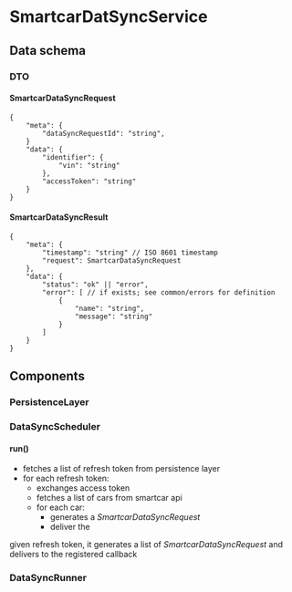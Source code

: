 # SmartcarDatSyncService

## Data schema

### DTO

#### SmartcarDataSyncRequest

```
{
    "meta": {
        "dataSyncRequestId": "string",
    }
    "data": {
        "identifier": {
            "vin": "string"
        },
        "accessToken": "string"
    }
}
```

#### SmartcarDataSyncResult

```
{
    "meta": {
        "timestamp": "string" // ISO 8601 timestamp
        "request": SmartcarDataSyncRequest
    },
    "data": {
        "status": "ok" || "error",
        "error": [ // if exists; see common/errors for definition
            {
                "name": "string",
                "message": "string"
            }
        ]
    }
}
```

## Components

### PersistenceLayer

### DataSyncScheduler

#### run()

- fetches a list of refresh token from persistence layer
- for each refresh token:
  - exchanges access token
  - fetches a list of cars from smartcar api
  - for each car:
    - generates a _SmartcarDataSyncRequest_
    - deliver the 

given refresh token, it generates a list of _SmartcarDataSyncRequest_ and delivers to the registered callback

### DataSyncRunner
